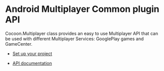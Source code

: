 Android Multiplayer Common plugin API
======================================

Cocoon.Multiplayer class provides an easy to use Multiplayer API that can be used with different Multiplayer Services: GooglePlay games and GameCenter.

* [Set up your project](https://github.com/ludei/atomic-plugins-multiplayer#javascript-api)

* [API documentation](http://ludei.github.io/cocoon-common/dist/doc/js/Cocoon.Multiplayer.html) 